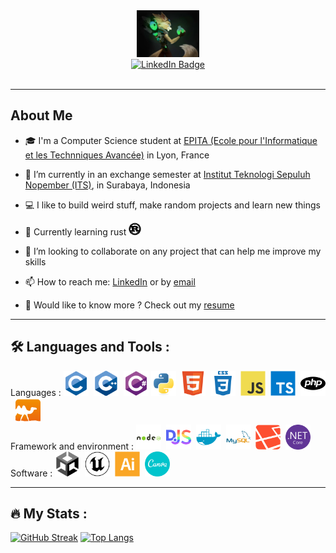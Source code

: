 <div id="header" align="center">
    <img src="./assets/pippfp.jpg" width="100"/>
    <div id="badges">
        <a href="https://www.linkedin.com/in/hugo-frangiamone-78913323b">
        <img src="https://img.shields.io/badge/LinkedIn-blue?style=for-the-badge&logo=linkedin&logoColor=white" alt="LinkedIn Badge"/>
        </a>
    </div>
    </br>
</div>

---
## About Me
- 🎓 I'm a Computer Science student at [EPITA (Ecole pour l'Informatique et les Technniques Avancée)](https://www.epita.fr/en/homepage/)  in Lyon, France
- 🌱 I’m currently in an exchange semester at [Institut Teknologi Sepuluh Nopember (ITS)](https://www.its.ac.id/), in Surabaya, Indonesia 
- 💻 I like to build weird stuff, make random projects and learn new things
- 📖 Currently learning rust <img src="https://github.com/devicons/devicon/blob/master/icons/rust/rust-plain.svg" title="Rust" width="20" height="20"/>
  
- 👯 I’m looking to collaborate on any project that can help me improve my skills
- 📫 How to reach me: [LinkedIn](https://www.linkedin.com/in/hugo-frangiamone-78913323b) or by [email](mailto:hugo.frangiamone@proton.me)
- 📝 Would like to know more ? Check out my [resume](https://svartorm.me/)

---
## :hammer_and_wrench: Languages and Tools :
<div id="language">
    Languages :
    <img src="https://github.com/devicons/devicon/blob/master/icons/c/c-original.svg" title="C" alt="C" width="40" height="40"/>&nbsp;
    <img src="https://github.com/devicons/devicon/blob/master/icons/cplusplus/cplusplus-original.svg" title="C++" alt="C++" width="40" height="40"/>&nbsp;
    <img src="https://github.com/devicons/devicon/blob/master/icons/csharp/csharp-original.svg" title="C#" alt="C#" width="40" height="40">
    <img src="https://github.com/devicons/devicon/blob/master/icons/python/python-original.svg" title="Python" alt="Python" width="40" height="40"/>&nbsp;
    <img src="https://github.com/devicons/devicon/blob/master/icons/html5/html5-original.svg" title="HTML5" alt="HTML" width="40" height="40"/>&nbsp;
    <img src="https://github.com/devicons/devicon/blob/master/icons/css3/css3-plain-wordmark.svg"  title="CSS3" alt="CSS" width="40" height="40"/>&nbsp;
    <img src="https://github.com/devicons/devicon/blob/master/icons/javascript/javascript-original.svg" title="JavaScript" alt="JavaScript" width="40" height="40"/>&nbsp;
    <img src="https://github.com/devicons/devicon/blob/master/icons/typescript/typescript-original.svg" title="TypeScript" alt="TypeScript" width="40" height="40"/>&nbsp;
    <img src="https://github.com/devicons/devicon/blob/master/icons/php/php-plain.svg" title="PHP" alt="PHP" width="40" height="40"/>&nbsp;
    <img src="https://github.com/devicons/devicon/blob/master/icons/ocaml/ocaml-original.svg" title="OCaml" alt="OCaml" width="40" height="40"/>&nbsp;
</div>
<div id="Framework and environment">
    Framework and environment :
    <img src="https://github.com/devicons/devicon/blob/master/icons/nodejs/nodejs-original-wordmark.svg" title="NodeJS" alt="NodeJS" width="40" height="40"/>&nbsp;
    <img src="https://github.com/devicons/devicon/blob/master/icons/discordjs/discordjs-original.svg" title="DiscordJS" alt="DiscordJS" width="40" height="40"/>&nbsp;
    <img src="https://github.com/devicons/devicon/blob/master/icons/docker/docker-plain.svg" title="Docker" alt="Docker" width="40" height="40"/>&nbsp;
    <img src="https://github.com/devicons/devicon/blob/master/icons/mysql/mysql-original-wordmark.svg" title="MySQL"  alt="MySQL" width="40" height="40"/>&nbsp;
    <img src="https://github.com/devicons/devicon/blob/master/icons/laravel/laravel-plain.svg" title="Laravel" alt="Laravel" width="40" height="40"/>&nbsp;
    <img src="https://github.com/devicons/devicon/blob/master/icons/dotnetcore/dotnetcore-original.svg" title=".NET Core" alt=".NET Core" width="40" height="40"/>&nbsp;
    
</div>
<div id="Software">
    Software :
    <img src="https://github.com/devicons/devicon/blob/master/icons/unity/unity-original.svg" title="Unity" alt="Unity" width="40" height="40"/>&nbsp;
    <img src="https://github.com/devicons/devicon/blob/master/icons/unrealengine/unrealengine-original.svg" title="Unreal Engine" alt="Unreal Engine" width="40" height="40"/>&nbsp;
    <img src="https://github.com/devicons/devicon/blob/master/icons/illustrator/illustrator-plain.svg" width="40" height="40">&nbsp;
    <img src="https://github.com/devicons/devicon/blob/master/icons/canva/canva-original.svg" title="Canva" alt="Canva" width="40" height="40"/>&nbsp;

</div>

---

## :fire: My Stats :

[![GitHub Streak](https://streak-stats.demolab.com?user=svartorm&theme=nordfox&hide_border=true&date_format=j%20M%5B%20Y%5D)](https://git.io/streak-stats)
[![Top Langs](https://github-readme-stats.vercel.app/api/top-langs/?username=svartorm&theme=nordfox&background=000000&size_weight=0.5&count_weight=0&layout=compact)](https://github.com/anuraghazra/github-readme-stats)
